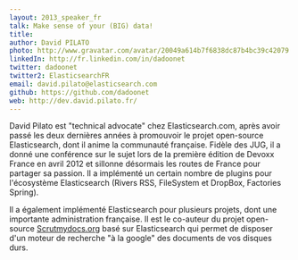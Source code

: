 ```yaml
---
layout: 2013_speaker_fr
talk: Make sense of your (BIG) data!
title: 
author: David PILATO
photo: http://www.gravatar.com/avatar/20049a614b7f6838dc87b4bc39c42079.png
linkedIn: http://fr.linkedin.com/in/dadoonet
twitter: dadoonet
twitter2: ElasticsearchFR
email: david.pilato@elasticsearch.com
github: https://github.com/dadoonet
web: http://dev.david.pilato.fr/
---
```

David Pilato est "technical advocate" chez Elasticsearch.com, après avoir passé les deux dernières années à promouvoir le projet open-source Elasticsearch, dont il anime la communauté française. Fidèle des JUG, il a donné une conférence sur le sujet lors de la première édition de Devoxx France en avril 2012 et sillonne désormais les routes de France pour partager sa passion.
Il a implémenté un certain nombre de plugins pour l'écosystème Elasticsearch (Rivers RSS, FileSystem et DropBox, Factories Spring).

Il a également implémenté Elasticsearch pour plusieurs projets, dont une importante administration française. Il est le co-auteur du projet open-source 
[Scrutmydocs.org](http://www.scrutmydocs.org/) basé sur Elasticsearch qui permet de disposer d'un moteur de recherche "à la google" des documents de vos disques durs.
